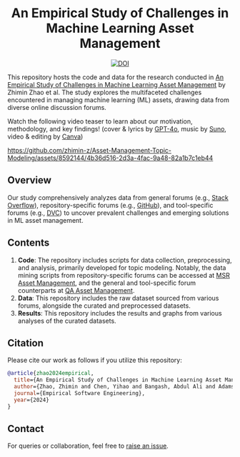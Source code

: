 <div align="center">
    <h1>An Empirical Study of Challenges in Machine Learning Asset Management </h1>
    <a href="https://zenodo.org/doi/10.5281/zenodo.10593653"><img src="https://zenodo.org/badge/604438791.svg" alt="DOI"></a>
</div>

This repository hosts the code and data for the research conducted in [An Empirical Study of Challenges in Machine Learning Asset Management](https://rdcu.be/dKWyB) by Zhimin Zhao et al. The study explores the multifaceted challenges encountered in managing machine learning (ML) assets, drawing data from diverse online discussion forums.

Watch the following video teaser to learn about our motivation, methodology, and key findings! (cover & lyrics by [GPT-4o](https://chat.openai.com), music by [Suno](https://suno.plminu.com), video & editing by [Canva](https://www.canva.com))

https://github.com/zhimin-z/Asset-Management-Topic-Modeling/assets/8592144/4b36d516-2d3a-4fac-9a48-82a1b7c1eb44

## Overview
Our study comprehensively analyzes data from general forums (e.g., [Stack Overflow](https://stackoverflow.com)), repository-specific forums (e.g., [GitHub](https://github.com)), and tool-specific forums (e.g., [DVC](https://discuss.dvc.org)) to uncover prevalent challenges and emerging solutions in ML asset management.

## Contents
1. **Code**: The repository includes scripts for data collection, preprocessing, and analysis, primarily developed for topic modeling. Notably, the data mining scripts from repository-specific forums can be accessed at [MSR Asset Management](https://github.com/zhimin-z/MSR-Asset-Management), and the general and tool-specific forum counterparts at [QA Asset Management](https://github.com/zhimin-z/QA-Asset-Management).
2. **Data**: This repository includes the raw dataset sourced from various forums, alongside the curated and preprocessed datasets.
3. **Results**: This repository includes the results and graphs from various analyses of the curated datasets.

## Citation
Please cite our work as follows if you utilize this repository:
```bibtex
@article{zhao2024empirical,
  title={An Empirical Study of Challenges in Machine Learning Asset Management},
  author={Zhao, Zhimin and Chen, Yihao and Bangash, Abdul Ali and Adams, Bram and Hassan, Ahmed E},
  journal={Empirical Software Engineering},
  year={2024}
}
```

## Contact
For queries or collaboration, feel free to [raise an issue](https://github.com/zhimin-z/Asset-Management-Topic-Modeling/issues/new).
